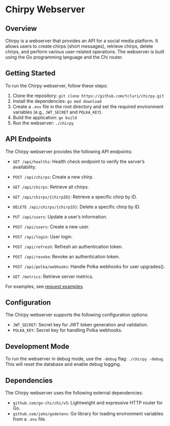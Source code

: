 

# Chirpy Webserver


## Overview

Chirpy is a webserver that provides an API for a social media platform. It allows users to create chirps (short messages), retrieve chirps, delete chirps, and perform various user-related operations. The webserver is built using the Go programming language and the Chi router.


## Getting Started

To run the Chirpy webserver, follow these steps:

1.  Clone the repository: `git clone https://github.com/tcluri/chirpy.git`
2.  Install the dependencies: `go mod download`
3.  Create a `.env` file in the root directory and set the required environment variables (e.g., `JWT_SECRET` and `POLKA_KEY`).
4.  Build the application: `go build`
5.  Run the webserver: `./chirpy`


## API Endpoints

The Chirpy webserver provides the following API endpoints:

-   `GET /api/healthz`: Health check endpoint to verify the server&rsquo;s availability.

-   `POST /api/chirps`: Create a new chirp.
-   `GET /api/chirps`: Retrieve all chirps.
-   `GET /api/chirps/{chirpID}`: Retrieve a specific chirp by ID.
-   `DELETE /api/chirps/{chirpID}`: Delete a specific chirp by ID.

-   `PUT /api/users`: Update a user&rsquo;s information.
-   `POST /api/users`: Create a new user.
-   `POST /api/login`: User login.

-   `POST /api/refresh`: Refresh an authentication token.
-   `POST /api/revoke`: Revoke an authentication token.

-   `POST /api/polka/webhooks`: Handle Polka webhooks for user upgrades().

-   `GET /metrics`: Retrieve server metrics.

For examples, see [request examples](EXAMPLES.md).


## Configuration

The Chirpy webserver supports the following configuration options:

-   `JWT_SECRET`: Secret key for JWT token generation and validation.
-   `POLKA_KEY`: Secret key for handling Polka webhooks.


## Development Mode

To run the webserver in debug mode, use the `-debug` flag: `./chirpy -debug`. This will reset the database and enable debug logging.


## Dependencies

The Chirpy webserver uses the following external dependencies:

-   `github.com/go-chi/chi/v5`: Lightweight and expressive HTTP router for Go.
-   `github.com/joho/godotenv`: Go library for loading environment variables from a `.env` file.

